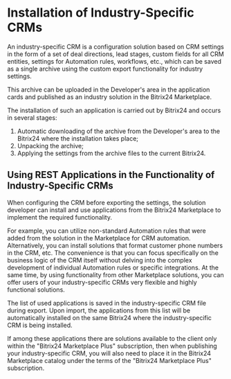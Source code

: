 # Installation of Industry-Specific CRMs

An industry-specific CRM is a configuration solution based on CRM settings in the form of a set of deal directions, lead stages, custom fields for all CRM entities, settings for Automation rules, workflows, etc., which can be saved as a single archive using the custom export functionality for industry settings.

This archive can be uploaded in the Developer's area in the application cards and published as an industry solution in the Bitrix24 Marketplace.

The installation of such an application is carried out by Bitrix24 and occurs in several stages:

1. Automatic downloading of the archive from the Developer's area to the Bitrix24 where the installation takes place;
2. Unpacking the archive;
3. Applying the settings from the archive files to the current Bitrix24.

## Using REST Applications in the Functionality of Industry-Specific CRMs

When configuring the CRM before exporting the settings, the solution developer can install and use applications from the Bitrix24 Marketplace to implement the required functionality.

For example, you can utilize non-standard Automation rules that were added from the solution in the Marketplace for CRM automation. Alternatively, you can install solutions that format customer phone numbers in the CRM, etc. The convenience is that you can focus specifically on the business logic of the CRM itself without delving into the complex development of individual Automation rules or specific integrations. At the same time, by using functionality from other Marketplace solutions, you can offer users of your industry-specific CRMs very flexible and highly functional solutions.

The list of used applications is saved in the industry-specific CRM file during export. Upon import, the applications from this list will be automatically installed on the same Bitrix24 where the industry-specific CRM is being installed.

If among these applications there are solutions available to the client only within the "Bitrix24 Marketplace Plus" subscription, then when publishing your industry-specific CRM, you will also need to place it in the Bitrix24 Marketplace catalog under the terms of the "Bitrix24 Marketplace Plus" subscription.